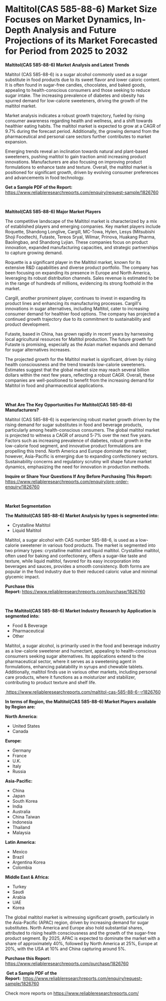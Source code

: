 <p><h1>Maltitol(CAS 585-88-6) Market Size Focuses on Market Dynamics, In-Depth Analysis and Future Projections of its Market Forecasted for Period from 2025 to 2032</h1></p><p><strong>Maltitol(CAS 585-88-6) Market Analysis and Latest Trends</strong></p>
<p><p>Maltitol (CAS 585-88-6) is a sugar alcohol commonly used as a sugar substitute in food products due to its sweet flavor and lower caloric content. It is often found in sugar-free candies, chocolates, and baked goods, appealing to health-conscious consumers and those seeking to reduce sugar intake. The increasing prevalence of diabetes and obesity has spurred demand for low-calorie sweeteners, driving the growth of the maltitol market.</p><p>Market analysis indicates a robust growth trajectory, fueled by rising consumer awareness regarding health and wellness, and a shift towards healthier eating habits. The maltitol market is expected to grow at a CAGR of 9.7% during the forecast period. Additionally, the growing demand from the pharmaceutical and personal care sectors further contributes to market expansion.</p><p>Emerging trends reveal an inclination towards natural and plant-based sweeteners, pushing maltitol to gain traction amid increasing product innovations. Manufacturers are also focusing on improving product formulations to enhance taste and texture. Overall, the maltitol market is positioned for significant growth, driven by evolving consumer preferences and advancements in food technology.</p></p>
<p><strong>Get a Sample PDF of the Report:&nbsp;</strong> <a href="https://www.reliableresearchreports.com/enquiry/request-sample/1826760?utm_campaign=3309&utm_medium=2&utm_source=Github&utm_content=ia&utm_term=03042025&utm_id=maltitolcas-585-88-6">https://www.reliableresearchreports.com/enquiry/request-sample/1826760</a></p>
<p>&nbsp;</p>
<p><strong>Maltitol(CAS 585-88-6) Major Market Players</strong></p>
<p><p>The competitive landscape of the Maltitol market is characterized by a mix of established players and emerging companies. Key market players include Roquette, Shandong Longlive, Cargill, MC-Towa, Hylen, Lesys (Mitsubishi Shoji Foodtech), Futaste, Tereos Sryal, Wilmar, Prinova, Huakang Pharma, Baolingbao, and Shandong Lvjian. These companies focus on product innovation, expanded manufacturing capacities, and strategic partnerships to capture growing demand.</p><p>Roquette is a significant player in the Maltitol market, known for its extensive R&D capabilities and diverse product portfolio. The company has been focusing on expanding its presence in Europe and North America, leveraging its robust distribution channels. Sales revenue is estimated to be in the range of hundreds of millions, evidencing its strong foothold in the market.</p><p>Cargill, another prominent player, continues to invest in expanding its product lines and enhancing its manufacturing processes. Cargill's innovations in sugar alternatives, including Maltitol, cater to increasing consumer demand for healthier food options. The company has projected a continued growth trajectory due to its commitment to sustainability and product development.</p><p>Futaste, based in China, has grown rapidly in recent years by harnessing local agricultural resources for Maltitol production. The future growth for Futaste is promising, especially as the Asian market expands and demand for sugar alternatives increases.</p><p>The projected growth for the Maltitol market is significant, driven by rising health consciousness and the trend towards low-calorie sweeteners. Estimates suggest that the global market size may reach several billion dollars within the next few years, reflecting a robust CAGR. Overall, these companies are well-positioned to benefit from the increasing demand for Maltitol in food and pharmaceutical applications.</p></p>
<p>&nbsp;</p>
<p><strong>What Are The Key Opportunities For Maltitol(CAS 585-88-6) Manufacturers?</strong></p>
<p><p>Maltitol (CAS 585-88-6) is experiencing robust market growth driven by the rising demand for sugar substitutes in food and beverage products, particularly among health-conscious consumers. The global maltitol market is projected to witness a CAGR of around 5-7% over the next five years. Factors such as increasing prevalence of diabetes, robust growth in the low-calorie food segment, and innovative product formulations are propelling this trend. North America and Europe dominate the market; however, Asia-Pacific is emerging due to expanding confectionery sectors. Sustainability concerns and regulatory scrutiny will shape future market dynamics, emphasizing the need for innovation in production methods.</p></p>
<p><strong>Inquire or Share Your Questions If Any Before Purchasing This Report:</strong> <a href="https://www.reliableresearchreports.com/enquiry/pre-order-enquiry/1826760?utm_campaign=3309&utm_medium=2&utm_source=Github&utm_content=ia&utm_term=03042025&utm_id=maltitolcas-585-88-6">https://www.reliableresearchreports.com/enquiry/pre-order-enquiry/1826760</a></p>
<p>&nbsp;</p>
<p><strong>Market Segmentation</strong></p>
<p><strong>The Maltitol(CAS 585-88-6) Market Analysis by types is segmented into:</strong></p>
<p><ul><li>Crystalline Maltitol</li><li>Liquid Maltitol</li></ul></p>
<p><p>Maltitol, a sugar alcohol with CAS number 585-88-6, is used as a low-calorie sweetener in various food products. The market is segmented into two primary types: crystalline maltitol and liquid maltitol. Crystalline maltitol, often used for baking and confectionery, offers a sugar-like taste and texture, while liquid maltitol, favored for its easy incorporation into beverages and sauces, provides a smooth consistency. Both forms are popular in the food industry due to their reduced caloric value and minimal glycemic impact.</p></p>
<p><strong>Purchase this Report:&nbsp;</strong><a href="https://www.reliableresearchreports.com/purchase/1826760?utm_campaign=3309&utm_medium=2&utm_source=Github&utm_content=ia&utm_term=03042025&utm_id=maltitolcas-585-88-6">https://www.reliableresearchreports.com/purchase/1826760</a></p>
<p>&nbsp;</p>
<p><strong>The Maltitol(CAS 585-88-6) Market Industry Research by Application is segmented into:</strong></p>
<p><ul><li>Food & Beverage</li><li>Pharmaceutical</li><li>Other</li></ul></p>
<p><p>Maltitol, a sugar alcohol, is primarily used in the food and beverage industry as a low-calorie sweetener and humectant, appealing to health-conscious consumers seeking sugar alternatives. Its applications extend to the pharmaceutical sector, where it serves as a sweetening agent in formulations, enhancing palatability in syrups and chewable tablets. Additionally, maltitol finds use in various other markets, including personal care products, where it functions as a moisturizer and stabilizer, contributing to product texture and shelf life.</p></p>
<p><a href="https://www.reliableresearchreports.com/maltitol-cas-585-88-6--r1826760?utm_campaign=3309&utm_medium=2&utm_source=Github&utm_content=ia&utm_term=03042025&utm_id=maltitolcas-585-88-6">&nbsp;https://www.reliableresearchreports.com/maltitol-cas-585-88-6--r1826760</a></p>
<p><strong>In terms of Region, the Maltitol(CAS 585-88-6) Market Players available by Region are:</strong></p>
<p>
    <p> <strong> North America: </strong>
        <ul>
            <li>United States</li>
            <li>Canada</li>
        </ul>
        </p> 
    <p> <strong> Europe: </strong>
        <ul>
            <li>Germany</li>
            <li>France</li>
            <li>U.K.</li>
            <li>Italy</li>
            <li>Russia</li>
        </ul>
        </p> 
    <p> <strong> Asia-Pacific: </strong>
        <ul>
            <li>China</li>
            <li>Japan</li>
            <li>South Korea</li>
            <li>India</li>
            <li>Australia</li>
            <li>China Taiwan</li>
            <li>Indonesia</li>
            <li>Thailand</li>
            <li>Malaysia</li>
        </ul>
        </p> 
    <p> <strong> Latin America: </strong>
        <ul>
            <li>Mexico</li>
            <li>Brazil</li>
            <li>Argentina Korea</li>
            <li>Colombia</li>
        </ul>
        </p> 
    <p> <strong> Middle East & Africa: </strong>
        <ul>
            <li>Turkey</li>
            <li>Saudi</li>
            <li>Arabia</li>
            <li>UAE</li>
            <li>Korea</li>
        </ul>
    </p>
    </p>
<p><p>The global maltitol market is witnessing significant growth, particularly in the Asia-Pacific (APAC) region, driven by increasing demand for sugar substitutes. North America and Europe also hold substantial shares, attributed to rising health consciousness and the growth of the sugar-free product segment. By 2025, APAC is expected to dominate the market with a share of approximately 40%, followed by North America at 25%, Europe at 20%, with the USA at 10% and China capturing around 5%.</p></p>
<p><strong>Purchase this Report: </strong><a href="https://www.reliableresearchreports.com/purchase/1826760?utm_campaign=3309&utm_medium=2&utm_source=Github&utm_content=ia&utm_term=03042025&utm_id=maltitolcas-585-88-6">https://www.reliableresearchreports.com/purchase/1826760</a></p>
<p>&nbsp;<strong>Get a Sample PDF of the Report:&nbsp;&nbsp;</strong><a href="https://www.reliableresearchreports.com/enquiry/request-sample/1826760?utm_campaign=3309&utm_medium=2&utm_source=Github&utm_content=ia&utm_term=03042025&utm_id=maltitolcas-585-88-6">https://www.reliableresearchreports.com/enquiry/request-sample/1826760</a></p>
<p><strong></strong></p>
<p>Check more reports on <a href="https://www.reliableresearchreports.com/?utm_campaign=3309&utm_medium=2&utm_source=Github&utm_content=ia&utm_term=03042025&utm_id=maltitolcas-585-88-6">https://www.reliableresearchreports.com/</a></p>